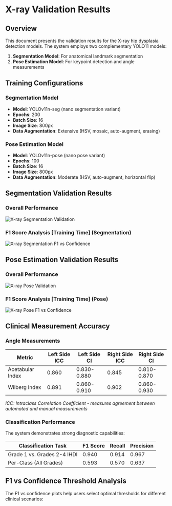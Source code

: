 # X-ray Validation Results

## Overview

This document presents the validation results for the X-ray hip dysplasia detection models. The system employs two complementary YOLO11 models:
1. **Segmentation Model**: For anatomical landmark segmentation
2. **Pose Estimation Model**: For keypoint detection and angle measurements

## Training Configurations

### Segmentation Model
- **Model**: YOLOv11n-seg (nano segmentation variant)
- **Epochs**: 200
- **Batch Size**: 16
- **Image Size**: 800px
- **Data Augmentation**: Extensive (HSV, mosaic, auto-augment, erasing)

### Pose Estimation Model
- **Model**: YOLOv11n-pose (nano pose variant)
- **Epochs**: 100
- **Batch Size**: 16
- **Image Size**: 800px
- **Data Augmentation**: Moderate (HSV, auto-augment, horizontal flip)

## Segmentation Validation Results

### Overall Performance

![X-ray Segmentation Validation](images/xray_val_seg.png)

### F1 Score Analysis [Training Time] (Segmentation)

![X-ray Segmentation F1 vs Confidence](images/training/xray_f1_seg.png)

## Pose Estimation Validation Results

### Overall Performance

![X-ray Pose Validation](images/xray_val.png)

### F1 Score Analysis [Training Time] (Pose)

![X-ray Pose F1 vs Confidence](images/training/xray_f1.png)

## Clinical Measurement Accuracy

### Angle Measurements

| Metric | Left Side ICC | Left Side CI | Right Side ICC | Right Side CI |
|--------|---------------|--------------|----------------|---------------|
| Acetabular Index | 0.860 | 0.830-0.880 | 0.845 | 0.810-0.870 |
| Wilberg Index | 0.891 | 0.860-0.910 | 0.902 | 0.860-0.930 |

*ICC: Intraclass Correlation Coefficient - measures agreement between automated and manual measurements*

### Classification Performance

The system demonstrates strong diagnostic capabilities:

| Classification Task | F1 Score | Recall | Precision |
|---------------------|----------|--------|-----------|
| Grade 1 vs. Grades 2-4 IHDI | 0.940 | 0.914 | 0.967 |
| Per-Class (All Grades) | 0.593 | 0.570 | 0.637 |

## F1 vs Confidence Threshold Analysis

The F1 vs confidence plots help users select optimal thresholds for different clinical scenarios:
